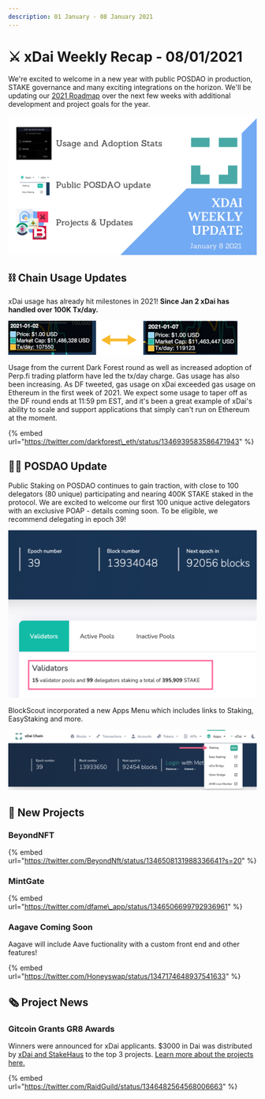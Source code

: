 ```yaml
---
description: 01 January - 08 January 2021
---
```


# ⚔️ xDai Weekly Recap - 08/01/2021

We're excited to welcome in a new year with public POSDAO in production, STAKE governance and many exciting integrations on the horizon. We'll be updating our [2021 Roadmap](../../../roadmap/) over the next few weeks with additional development and project goals for the year. 

![](../../../../.gitbook/assets/green-and-black-modern-sales-marketing-presentation%20%2823%29.png)

## ⛓ Chain Usage Updates

xDai usage has already hit milestones in 2021! **Since Jan 2 xDai has handled over 100K Tx/day.**

![](../../../../.gitbook/assets/tx-day.png)

Usage from the current Dark Forest round as well as increased adoption of Perp.fi trading platform have led the tx/day charge. Gas usage has also been increasing. As DF tweeted, gas usage on xDai exceeded gas usage on Ethereum in the first week of 2021. We expect some usage to taper off as the DF round ends at 11:59 pm EST, and it's been a great example of xDai's ability to scale and support applications that simply can't run on Ethereum at the moment.

{% embed url="https://twitter.com/darkforest\_eth/status/1346939583586471943" %}

## 👩🚀 POSDAO Update

Public Staking on POSDAO continues to gain traction, with close to 100 delegators \(80 unique\) participating and nearing 400K STAKE staked in the protocol.  We are excited to welcome our first 100 unique active delegators with an exclusive POAP - details coming soon. To be eligible, we recommend delegating in epoch 39!  
  


![](../../../../.gitbook/assets/valids-and-dels.png)

BlockScout incorporated a new Apps Menu which includes links to Staking, EasyStaking and more.  


![](../../../../.gitbook/assets/new-menu%20%281%29.png)

## 🦋 New Projects

### BeyondNFT

{% embed url="https://twitter.com/BeyondNft/status/1346508131988336641?s=20" %}

### MintGate

{% embed url="https://twitter.com/dfame\_app/status/1346506699792936961" %}

### Aagave Coming Soon

Aagave will include Aave fuctionality with a custom front end and other features!

{% embed url="https://twitter.com/Honeyswap/status/1347174648937541633" %}

## 🗞 Project News

### Gitcoin Grants GR8 Awards

Winners were announced for xDai applicants. $3000 in Dai was distributed by [xDai and StakeHaus](../../../project-spotlights/stakehaus.md) to the top 3 projects. [Learn more about the projects here.](../gr8-hackathon-results.md)

{% embed url="https://twitter.com/RaidGuild/status/1346482564568006663" %}









